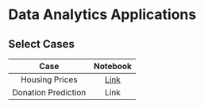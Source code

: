 # Data Analytics Applications

## Select Cases

| Case          | Notebook     |
|     :---:      |     :---:      |
| Housing Prices| [Link](https://github.com/eriosta/analytics-applications/blob/main/housing_prices/housing_prices.ipynb)     |
| Donation Prediction | Link |

